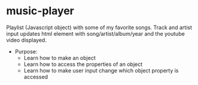 # music-player

Playlist (Javascript object) with some of my favorite songs. Track and artist input updates html element with song/artist/album/year and the youtube video displayed.



* Purpose:
    * Learn how to make an object
    * Learn how to access the properties of an object 
    * Learn how to make user input change which object property is accessed  
 
    
    
